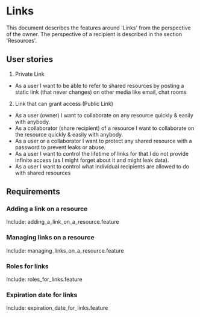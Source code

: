 # Links
This document describes the features around 'Links' from the perspective of the owner. The perspective of a recipient is described in the section 'Resources'.

## User stories

1. Private Link
- As a user I want to be able to refer to shared resources by posting a static link (that never changes) on other media like email, chat rooms
2. Link that can grant access (Public Link)
- As a user (owner) I want to collaborate on any resource quickly & easily with anybody.
- As a collaborator (share recipient) of a resource I want to collaborate on the resource quickly & easily with anybody.
- As a user or a collaborator I want to protect any shared resource with a password to prevent leaks or abuse.
- As a user I want to control the lifetime of links for that I do not provide infinite access (as I might forget about it and might leak data).
- As a user I want to control what individual recipients are allowed to do with shared resources

## Requirements

### Adding a link on a resource

Include: adding_a_link_on_a_resource.feature

### Managing links on a resource

Include: managing_links_on_a_resource.feature

### Roles for links

Include: roles_for_links.feature

### Expiration date for links

Include: expiration_date_for_links.feature
